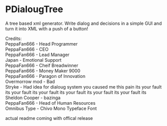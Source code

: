 # PDialougTree
A tree based xml generator. Write dialog and decisions in a simple GUI and turn it into XML with a push of a button!

Credits:\
 PeppaFan666 - Head Programmer\
 PeppaFan666 - CEO\
 PeppaFan666 - Lead Manager\
 Japan -  Emotional Support\
 PeppaFan666 - Cheif Breadwinner\
 PeppaFan666 - Money Maker 9000\
 PeppaFan666 - Paragon of Innovation\
 Overmorrow mod - Bad\
 Stryke - Had idea for dialoug system you caused me this pain its your fault its your fault its your fault its your fault its your fault its your fault its\
 Sheldon Cooper - bazinga\
 PeppaFan666 - Head of Human Resources\
 Omnibus Type - Chivo Mono Typeface Font
 
actual readme coming with offical release
